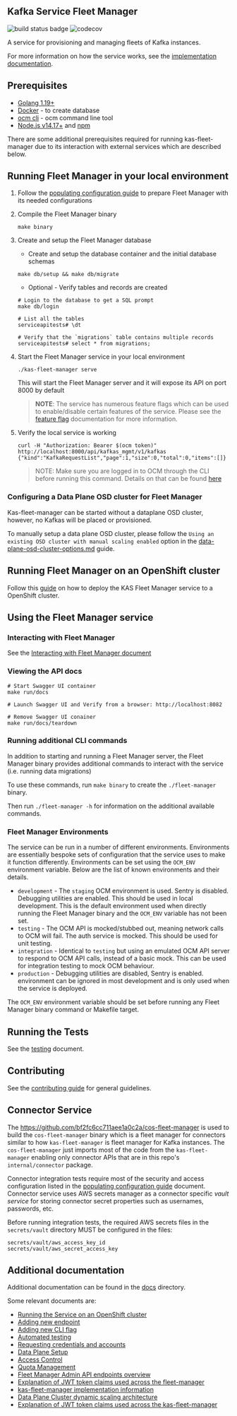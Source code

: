 Kafka Service Fleet Manager
---

![build status badge](https://github.com/bf2fc6cc711aee1a0c2a/kas-fleet-manager/actions/workflows/ci.yaml/badge.svg)
![codecov](https://codecov.io/gh/bf2fc6cc711aee1a0c2a/kas-fleet-manager/branch/main/graph/badge.svg)

A service for provisioning and managing fleets of Kafka instances.

For more information on how the service
works, see the [implementation documentation](docs/implementation.md).

## Prerequisites

* [Golang 1.19+](https://golang.org/dl/)
* [Docker](https://docs.docker.com/get-docker/) - to create database
* [ocm cli](https://github.com/openshift-online/ocm-cli/releases) - ocm command line tool
* [Node.js v14.17+](https://nodejs.org/en/download/) and [npm](https://docs.npmjs.com/downloading-and-installing-node-js-and-npm)

There are some additional prerequisites required for running kas-fleet-manager
due to its interaction with external services which are described below.

## Running Fleet Manager in your local environment

1. Follow the [populating configuration guide](docs/populating-configuration.md)
   to prepare Fleet Manager with its needed configurations

1. Compile the Fleet Manager binary
   ```
   make binary
   ```
1. Create and setup the Fleet Manager database
    * Create and setup the database container and the initial database schemas
    ```
    make db/setup && make db/migrate
    ```
    * Optional - Verify tables and records are created
    ```
    # Login to the database to get a SQL prompt
    make db/login
    ```
    ```
    # List all the tables
    serviceapitests# \dt
    ```
    ```
    # Verify that the `migrations` table contains multiple records
    serviceapitests# select * from migrations;
    ```

1. Start the Fleet Manager service in your local environment
    ```
    ./kas-fleet-manager serve
    ```

    This will start the Fleet Manager server and it will expose its API on
    port 8000 by default

    >**NOTE**: The service has numerous feature flags which can be used to enable/disable certain features
    of the service. Please see the [feature flag](./docs/feature-flags.md) documentation for more information.
1. Verify the local service is working
    ```
    curl -H "Authorization: Bearer $(ocm token)" http://localhost:8000/api/kafkas_mgmt/v1/kafkas
   {"kind":"KafkaRequestList","page":1,"size":0,"total":0,"items":[]}
    ```

   >NOTE: Make sure you are logged in to OCM through the CLI before running
          this command. Details on that can be found [here](./docs/interacting-with-fleet-manager.md#interacting-directly-with-the-api)

### Configuring a Data Plane OSD cluster for Fleet Manager

Kas-fleet-manager can be started without a dataplane OSD cluster, however,
no Kafkas will be placed or provisioned.

To manually setup a data plane OSD cluster, please follow the
`Using an existing OSD cluster with manual scaling enabled` option in
the [data-plane-osd-cluster-options.md](docs/data-plane-osd-cluster-options.md)
guide.

## Running Fleet Manager on an OpenShift cluster

Follow this [guide](./docs/deploying-kas-fleet-manager-to-openshift.md) on how
to deploy the KAS Fleet Manager service to a OpenShift cluster.

## Using the Fleet Manager service

### Interacting with Fleet Manager

See the [Interacting with Fleet Manager document](docs/interacting-with-fleet-manager.md)

### Viewing the API docs

```
# Start Swagger UI container
make run/docs

# Launch Swagger UI and Verify from a browser: http://localhost:8082

# Remove Swagger UI conainer
make run/docs/teardown
```

### Running additional CLI commands

In addition to starting and running a Fleet Manager server, the Fleet Manager
binary provides additional commands to interact with the service (i.e. running
data migrations)

To use these commands, run `make binary` to create the `./fleet-manager` binary.

Then run `./fleet-manager -h` for information on the additional available
commands.

### Fleet Manager Environments

The service can be run in a number of different environments. Environments are
essentially bespoke sets of configuration that the service uses to make it
function differently. Environments can be set using the `OCM_ENV` environment
variable. Below are the list of known environments and their
details.

* `development` - The `staging` OCM environment is used. Sentry is disabled.
   Debugging utilities are enabled. This should be used in local development.
   This is the default environment used when directly running the Fleet
   Manager binary and the `OCM_ENV` variable has not been set.
* `testing` - The OCM API is mocked/stubbed out, meaning network calls to OCM
   will fail. The auth service is mocked. This should be used for unit testing.
* `integration` - Identical to `testing` but using an emulated OCM API server
   to respond to OCM API calls, instead of a basic mock. This can be used for
   integration testing to mock OCM behaviour.
* `production` - Debugging utilities are disabled, Sentry is enabled.
   environment can be ignored in most development and is only used when
   the service is deployed.

The `OCM_ENV` environment variable should be set before running any Fleet
Manager binary command or Makefile target.

## Running the Tests

See the [testing](docs/testing.md) document.

## Contributing

See the [contributing guide](CONTRIBUTING.md) for general guidelines.

## Connector Service

The https://github.com/bf2fc6cc711aee1a0c2a/cos-fleet-manager is used to
build the `cos-fleet-manager`  binary which is a fleet manager for connectors
similar to how `kas-fleet-manager` is fleet manager for Kafka  instances.
The `cos-fleet-manager` just imports most of the code from
the `kas-fleet-manager` enabling only connector APIs that are in this
repo's `internal/connector` package.

Connector integration tests require most of the security and access
configuration listed in the [populating configuration guide](docs/populating-configuration.md)
document. Connector service uses AWS secrets manager as a
connector specific _vault service_ for storing connector secret properties
such as usernames, passwords, etc.

Before running integration tests, the required AWS secrets files
in the `secrets/vault` directory MUST be configured in the files:
```
secrets/vault/aws_access_key_id
secrets/vault/aws_secret_access_key
```

## Additional documentation

Additional documentation can be found in the [docs](docs) directory.

Some relevant documents are:
* [Running the Service on an OpenShift cluster](./docs/deploying-kas-fleet-manager-to-openshift.md)
* [Adding new endpoint](docs/adding-a-new-endpoint.md)
* [Adding new CLI flag](docs/adding-new-flags.md)
* [Automated testing](docs/automated-testing.md)
* [Requesting credentials and accounts](docs/getting-credentials-and-accounts.md)
* [Data Plane Setup](docs/data-plane-osd-cluster-options.md)
* [Access Control](docs/access-control.md)
* [Quota Management](docs/quota-management-list-configuration.md)
* [Fleet Manager Admin API endpoints overview](docs/admin-api-overview.md)
* [Explanation of JWT token claims used across the fleet-manager](docs/jwt-claims.md)
* [kas-fleet-manager implementation information](docs/implementation.md)
* [Data Plane Cluster dynamic scaling architecture](docs/architecture/data-plane-osd-cluster-dynamic-scaling.md)
* [Explanation of JWT token claims used across the kas-fleet-manager](docs/jwt-claims.md)